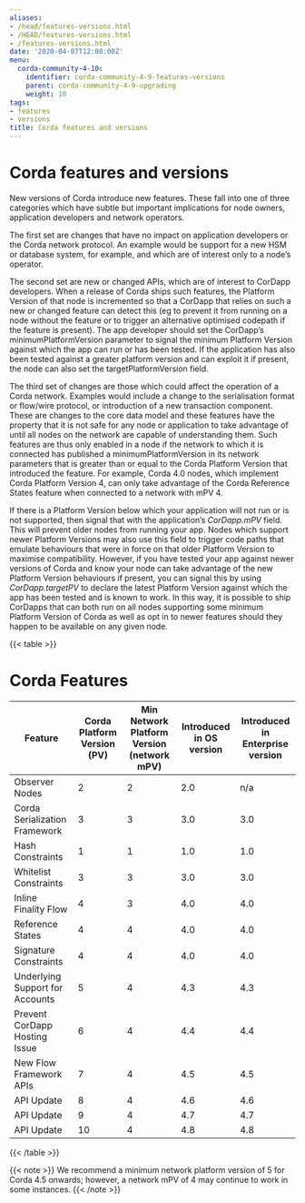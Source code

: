 ```yaml
---
aliases:
- /head/features-versions.html
- /HEAD/features-versions.html
- /features-versions.html
date: '2020-04-07T12:00:00Z'
menu:
  corda-community-4-10:
    identifier: corda-community-4-9-features-versions
    parent: corda-community-4-9-upgrading
    weight: 10
tags:
- features
- versions
title: Corda features and versions
---
```



# Corda features and versions

New versions of Corda introduce new features. These fall into one of three categories which have subtle but important implications for
node owners, application developers and network operators.

The first set are changes that have no impact on application developers or the Corda network protocol. An example would be support for
a new HSM or database system, for example, and which are of interest only to a node’s operator.

The second set are new or changed APIs, which are of interest to CorDapp developers. When a release of Corda ships such features, the
Platform Version of that node is incremented so that a CorDapp that relies on such a new or changed feature can detect this (eg to
prevent it from running on a node without the feature or to trigger an alternative optimised codepath if the feature is present). The
app developer should set the CorDapp’s minimumPlatformVersion parameter to signal the minimum Platform Version against which the app
can run or has been tested. If the application has also been tested against a greater platform version and can exploit it if present,
the node can also set the targetPlatformVersion field.

The third set of changes are those which could affect the operation of a Corda network. Examples would include a change to the
serialisation format or flow/wire protocol, or introduction of a new transaction component.  These are changes to the core data model and
these features have the property that it is not safe for any node or application to take advantage of until all nodes on the network
are capable of understanding them. Such features are thus only enabled in a node if the network to which it is connected has published
a minimumPlatformVersion in its network parameters that is greater than or equal to the Corda Platform Version that introduced the
feature. For example, Corda 4.0 nodes, which implement Corda Platform Version 4, can only take advantage of the Corda Reference States
feature when connected to a network with mPV 4.

If there is a Platform Version below which your application will not run or is not supported, then signal that with the application’s
*CorDapp.mPV* field. This will prevent older nodes from running your app. Nodes which support newer Platform Versions may also use this
field to trigger code paths that emulate behaviours that were in force on that older Platform Version to maximise compatibility. However,
if you have tested your app against newer versions of Corda and know your node can take advantage of the new Platform Version behaviours
if present, you can signal this by using *CorDapp.targetPV* to declare the latest Platform Version against which the app has been tested
and is known to work. In this way, it is possible to ship CorDapps that can both run on all nodes supporting some minimum Platform Version
of Corda as well as opt in to newer features should they happen to be available on any given node.


{{< table >}}


# Corda Features

|Feature|Corda Platform Version (PV)|Min Network Platform Version (network mPV)|Introduced in OS version|Introduced in Enterprise version|
|--------------------|--------------------|--------------------|--------------------|--------------------|
|Observer Nodes|2|2|2.0|n/a|
|Corda Serialization Framework|3|3|3.0|3.0|
|Hash Constraints|1|1|1.0|1.0|
|Whitelist Constraints|3|3|3.0|3.0|
|Inline Finality Flow|4|3|4.0|4.0|
|Reference States|4|4|4.0|4.0|
|Signature Constraints|4|4|4.0|4.0|
|Underlying Support for Accounts|5|4|4.3|4.3|
|Prevent CorDapp Hosting Issue|6|4|4.4|4.4|
|New Flow Framework APIs|7|4|4.5|4.5|
|API Update|8|4|4.6|4.6|
|API Update|9|4|4.7|4.7|
|API Update|10|4|4.8|4.8|

{{< /table >}}

{{< note >}}
We recommend a minimum network platform version of 5 for Corda 4.5 onwards; however, a network mPV of 4 may continue to work in some instances.
{{< /note >}}
